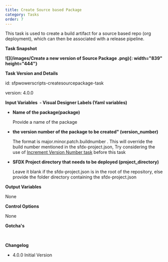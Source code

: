 ```yaml
---
title: Create Source based Package 
category: Tasks
order: 7
---
```


This task is used to create a build artifact for a source based repo (org deployment), which can then be associated with a release pipeline.

**Task Snapshot**

**![](/images/Create a new version of Source Package .png){: width="839" height="444"}**

**Task Version and Details**

id: sfpwowerscripts-createsourcepackage-task

version: 4.0.0

**Input Variables&nbsp; - Visual Designer Labels (Yaml variables)**

* **Name of the package(package)**

  Provide a name of the package

* **the version number of the package to be created" (version\_number)**

  The format is major.minor.patch.buildnumber . This will override the build number mentioned in the sfdx-project.json, Try considering the use of [Increment Version Number task](/Tasks/Packaging-Tasks/Increment%20Version%20number%20of%20a%20package/) before this task

* **SFDX Project directory that needs to be deployed (project\_directory)**

  Leave it blank if the sfdx-project.json is in the root of the repository, else provide the folder directory containing the sfdx-project.json

**Output Variables**

None

**Control Options**

None

**Gotcha's**

&nbsp;

**Changelog**

* 4\.0.0 Initial Version